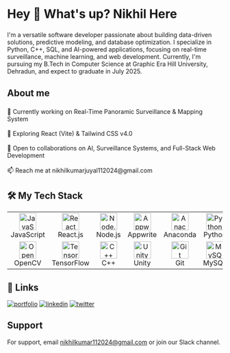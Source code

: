 <h1 align="left">Hey 👋 What's up? Nikhil Here</h1>

###

<p align="left">I'm a versatile software developer passionate about building data-driven solutions, predictive modeling, and database optimization. I specialize in Python, C++, SQL, and AI-powered applications, focusing on real-time surveillance, machine learning, and web development. Currently, I'm pursuing my B.Tech in Computer Science at Graphic Era Hill University, Dehradun, and expect to graduate in July 2025.</p>

###

<h2 align="left">About me</h2>

###

<p align="left">🔭 Currently working on Real-Time Panoramic Surveillance & Mapping System<br><br>🌱 Exploring React (Vite) & Tailwind CSS v4.0<br><br>👯 Open to collaborations on AI, Surveillance Systems, and Full-Stack Web Development<br><br>📫 Reach me at nikhilkumarjuyal112024@gmail.com</p>

###
## 🛠️ My Tech Stack

<table>
  <tr>
    <td align="center">
      <img src="https://cdn.jsdelivr.net/gh/devicons/devicon/icons/javascript/javascript-original.svg" height="40" alt="JavaScript"/>
      <br>JavaScript
    </td>
    <td align="center">
      <img src="https://cdn.jsdelivr.net/gh/devicons/devicon/icons/react/react-original.svg" height="40" alt="React"/>
      <br>React.js
    </td>
    <td align="center">
      <img src="https://cdn.jsdelivr.net/gh/devicons/devicon/icons/nodejs/nodejs-original.svg" height="40" alt="Node.js"/>
      <br>Node.js
    </td>
    <td align="center">
      <img src="https://cdn.jsdelivr.net/gh/devicons/devicon/icons/appwrite/appwrite-original.svg" height="40" alt="Appwrite"/>
      <br>Appwrite
    </td>
    <td align="center">
      <img src="https://cdn.jsdelivr.net/gh/devicons/devicon/icons/anaconda/anaconda-original.svg" height="40" alt="Anaconda"/>
      <br>Anaconda
    </td>
    <td align="center">
      <img src="https://cdn.jsdelivr.net/gh/devicons/devicon/icons/python/python-original.svg" height="40" alt="Python"/>
      <br>Python
    </td>
  </tr>
  <tr>
    <td align="center">
      <img src="https://cdn.jsdelivr.net/gh/devicons/devicon/icons/opencv/opencv-original.svg" height="40" alt="OpenCV"/>
      <br>OpenCV
    </td>
    <td align="center">
      <img src="https://cdn.jsdelivr.net/gh/devicons/devicon/icons/tensorflow/tensorflow-original.svg" height="40" alt="TensorFlow"/>
      <br>TensorFlow
    </td>
    <td align="center">
      <img src="https://cdn.jsdelivr.net/gh/devicons/devicon/icons/cplusplus/cplusplus-original.svg" height="40" alt="C++"/>
      <br>C++
    </td>
    <td align="center">
      <img src="https://cdn.jsdelivr.net/gh/devicons/devicon/icons/unity/unity-original.svg" height="40" alt="Unity"/>
      <br>Unity
    </td>
    <td align="center">
      <img src="https://cdn.jsdelivr.net/gh/devicons/devicon/icons/git/git-original.svg" height="40" alt="Git"/>
      <br>Git
    </td>
    <td align="center">
      <img src="https://cdn.jsdelivr.net/gh/devicons/devicon/icons/mysql/mysql-original.svg" height="40" alt="MySQL"/>
      <br>MySQL
    </td>
  </tr>
</table>


###


## 🔗 Links
[![portfolio](https://img.shields.io/badge/my_portfolio-000?style=for-the-badge&logo=ko-fi&logoColor=white)](https://nikhil-kumar-six.vercel.app/)
[![linkedin](https://img.shields.io/badge/linkedin-0A66C2?style=for-the-badge&logo=linkedin&logoColor=white)](https://nikhil-kumar-six.vercel.app/)
[![twitter](https://img.shields.io/badge/twitter-1DA1F2?style=for-the-badge&logo=twitter&logoColor=white)](https://x.com/Nikhil112024)


## Support

For support, email nikhilkumar112024@gmail.com or join our Slack channel.


